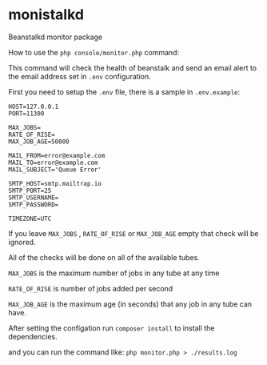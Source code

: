 # monistalkd
Beanstalkd monitor package

How to use the `php console/monitor.php` command:

This command will check the health of beanstalk and send an email alert to the email address set in `.env` configuration.

First you need to setup the `.env` file, there is a sample in `.env.example`: 
```
HOST=127.0.0.1
PORT=11300

MAX_JOBS=
RATE_OF_RISE=
MAX_JOB_AGE=50000

MAIL_FROM=error@example.com
MAIL_TO=error@example.com
MAIL_SUBJECT='Queue Error'

SMTP_HOST=smtp.mailtrap.io
SMTP_PORT=25
SMTP_USERNAME=
SMTP_PASSWORD=

TIMEZONE=UTC
```
If you leave `MAX_JOBS` , `RATE_OF_RISE` or `MAX_JOB_AGE` empty that check will be ignored.

All of the checks will be done on all of the available tubes.

`MAX_JOBS` is the maximum number of jobs in any tube at any time

`RATE_OF_RISE` is number of jobs added per second

`MAX_JOB_AGE` is the maximum age (in seconds) that any job in any tube can have.

After setting the configation run `composer install` to install the dependencies.

and you can run the command like: `php monitor.php > ./results.log`


